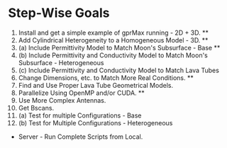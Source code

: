 # Step-Wise Goals

1. Install and get a simple example of gprMax running - 2D + 3D. **
2. Add Cylindrical Heterogeneity to a Homogeneous Model - 3D. **
3. (a) Include Permittivity Model to Match Moon's Subsurface - Base **
3. (b) Include Permittivity and Conductivity Model to Match Moon's Subsurface - Heterogeneous
3. (c) Include Permittivity and Conductivity Model to Match Lava Tubes
4. Change Dimensions, etc. to Match More Real Conditions. **
5. Find and Use Proper Lava Tube Geometrical Models.
6. Parallelize Using OpenMP and/or CUDA. **
7. Use More Complex Antennas.
8. Get Bscans.
9. (a) Test for multiple Configurations - Base
9. (b) Test for Multiple Configurations - Heterogeneous

- Server - Run Complete Scripts from Local.